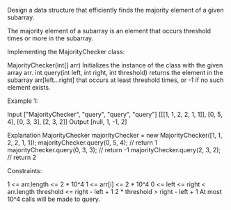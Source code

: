 
Design a data structure that efficiently finds the majority element of a
given subarray.

The majority element of a subarray is an element that occurs threshold times
or more in the subarray.

Implementing the MajorityChecker class:


MajorityChecker(int[] arr) Initializes the instance of the class with the
given array arr.
int query(int left, int right, int threshold) returns the element in the
subarray arr[left...right] that occurs at least threshold times, or -1 if no
such element exists.



Example 1:


Input
["MajorityChecker", "query", "query", "query"]
[[[1, 1, 2, 2, 1, 1]], [0, 5, 4], [0, 3, 3], [2, 3, 2]]
Output
[null, 1, -1, 2]

Explanation
MajorityChecker majorityChecker = new MajorityChecker([1, 1, 2, 2, 1, 1]);
majorityChecker.query(0, 5, 4); // return 1
majorityChecker.query(0, 3, 3); // return -1
majorityChecker.query(2, 3, 2); // return 2



Constraints:


1 <= arr.length <= 2 * 10^4
1 <= arr[i] <= 2 * 10^4
0 <= left <= right < arr.length
threshold <= right - left + 1
2 * threshold > right - left + 1
At most 10^4 calls will be made to query.




